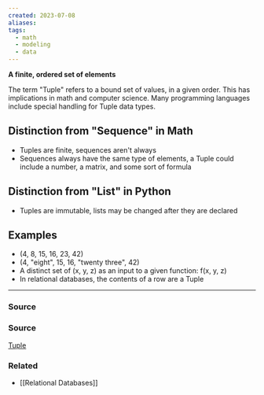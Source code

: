 ```yaml
---
created: 2023-07-08
aliases: 
tags:
  - math
  - modeling
  - data
---
```

**A finite, ordered set of elements**

The term "Tuple" refers to a bound set of values, in a given order. This has implications in math and computer science. Many programming languages include special handling for Tuple data types. 

## Distinction from "Sequence" in Math

- Tuples are finite, sequences aren't always
- Sequences always have the same type of elements, a Tuple could include a number, a matrix, and some sort of formula

## Distinction from "List" in Python

- Tuples are immutable, lists may be changed after they are declared

## Examples

- (4, 8, 15, 16, 23, 42)
- (4, "eight", 15, 16, "twenty three", 42)
- A distinct set of (x, y, z) as an input to a given function: f(x, y, z)
- In relational databases, the contents of a row are a Tuple

****
### Source

### Source

[Tuple](https://en.wikipedia.org/wiki/Tuple?wprov=sfti1)

### Related
- [[Relational Databases]]